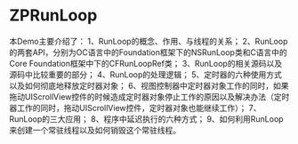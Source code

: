 # ZPRunLoop
本Demo主要介绍了：  1、RunLoop的概念、作用、与线程的关系；  2、RunLoop的两套API，分别为OC语言中的Foundation框架下的NSRunLoop类和C语言中的Core Foundation框架中下的CFRunLoopRef类；  3、RunLoop的相关源码以及源码中比较重要的部分；  4、RunLoop的处理逻辑；  5、定时器的六种使用方式以及如何彻底地释放定时器对象；  6、视图控制器中定时器对象工作的同时，如果拖动UIScrollView控件的时候造成定时器对象停止工作的原因以及解决办法（定时器工作的同时，拖动UIScrollView控件，定时器对象也能继续工作）；  7、RunLoop的三大应用；  8、程序中延迟执行的六种方式；  9、如何利用RunLoop来创建一个常驻线程以及如何销毁这个常驻线程。
